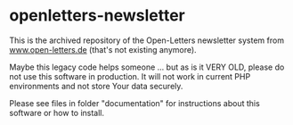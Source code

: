 # openletters-newsletter

This is the archived repository of the Open-Letters newsletter system from www.open-letters.de (that's not existing anymore).

Maybe this legacy code helps someone ... but as is it VERY OLD, please do not use this software in production. It will not work in current PHP environments and not store Your data securely.

Please see files in folder "documentation" for instructions about this software or how to install.
